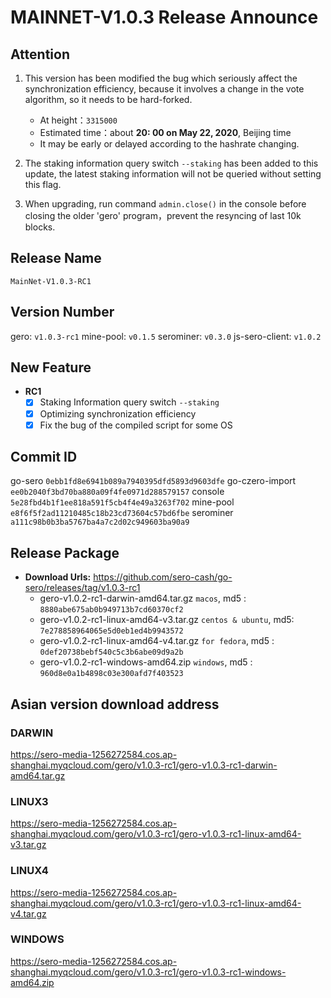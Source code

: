 # MAINNET-V1.0.3 Release Announce

## Attention

1. This version has been modified the bug which seriously affect the synchronization efficiency, because it involves a change in the vote algorithm, so it needs to be hard-forked.
   * At height：`3315000`
   * Estimated time：about **20: 00 on May 22, 2020**, Beijing time
   * It may be early or delayed according to the hashrate changing.

2. The staking information query switch `--staking` has been added to this update, the latest staking information will not be queried without setting this flag.

3. When upgrading, run command `admin.close()` in the console before closing the older 'gero' program，prevent the resyncing of last 10k blocks.

## Release Name

`MainNet-V1.0.3-RC1`



## Version Number

gero:                `v1.0.3-rc1`
mine-pool:      `v0.1.5`
serominer:      `v0.3.0`
js-sero-client:  `v1.0.2`



## New Feature

* **RC1**
  - [x] Staking Information query switch `--staking`
  - [x] Optimizing synchronization efficiency
  - [x] Fix the bug of the compiled script for some OS

## Commit ID

go-sero                    `0ebb1fd8e6941b089a7940395dfd5893d9603dfe`
go-czero-import     `ee0b2040f3bd70ba880a09f4fe0971d288579157`
console                  `5e28fbd4b1f1ee818a591f5cb4f4e49a3263f702`
mine-pool              `e8f6f5f2ad11210485c18b23cd73604c57bd6fbe`
serominer               `a111c98b0b3ba5767ba4a7c2d02c949603ba90a9`         



## Release Package

* **Download Urls:**  <https://github.com/sero-cash/go-sero/releases/tag/v1.0.3-rc1>
  * gero-v1.0.2-rc1-darwin-amd64.tar.gz  `macos`,  md5 : `8880abe675ab0b949713b7cd60370cf2`
  * gero-v1.0.2-rc1-linux-amd64-v3.tar.gz  `centos & ubuntu`, md5: `7e278858964065e5d0eb1ed4b9943572`
  * gero-v1.0.2-rc1-linux-amd64-v4.tar.gz  `for fedora`, md5 : `0def20738bebf540c5c3b6abe09d9a2b`
  * gero-v1.0.2-rc1-windows-amd64.zip  `windows`, md5 : `960d8e0a1b4898c03e300afd7f403523`



## Asian version download address

### DARWIN

https://sero-media-1256272584.cos.ap-shanghai.myqcloud.com/gero/v1.0.3-rc1/gero-v1.0.3-rc1-darwin-amd64.tar.gz

### LINUX3

https://sero-media-1256272584.cos.ap-shanghai.myqcloud.com/gero/v1.0.3-rc1/gero-v1.0.3-rc1-linux-amd64-v3.tar.gz

### LINUX4

https://sero-media-1256272584.cos.ap-shanghai.myqcloud.com/gero/v1.0.3-rc1/gero-v1.0.3-rc1-linux-amd64-v4.tar.gz

### WINDOWS

https://sero-media-1256272584.cos.ap-shanghai.myqcloud.com/gero/v1.0.3-rc1/gero-v1.0.3-rc1-windows-amd64.zip